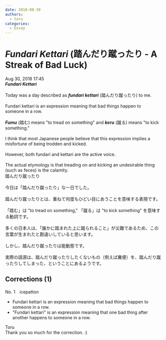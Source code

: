 ```yaml
---
date: 2018-08-30
authors:
  - toru
categories:
  - Essay
---
```


<h1 id="subject_show"><strong><em>Fundari Kettari</strong></em> (踏んだり蹴ったり - A Streak of Bad Luck)</h1>
<div class="date">Aug 30, 2018 17:45</div>
<div id="post"><div id="body_show_ori">
<strong><em>Fundari Kettari</strong></em><br/><br/>Today was a day described as <strong><em>fundari kettari</em></strong> (踏んだり蹴ったり) to me.<br/><br/>Fundari kettari is an expression meaning that bad things happen to someone in a row.<br/><br/><strong><em>Fumu</em></strong> (踏む) means "to tread on something" and <strong><em>keru</em></strong> (蹴る) means "to kick something."<br/><br/>I think that most Japanese people believe that this expression implies a misfortune of being trodden and kicked.<br/><br/>However, both fundari and kettari are the active voice.<br/><br/>The actual etymology is that treading on and kicking an undesirable thing (such as feces) is the calamity.
</div></div>

<!-- more -->

<div id="post_ja"><div id="body_show_mo">
踏んだり蹴ったり<br/><br/>今日は「踏んだり蹴ったり」な一日でした。<br/><br/>踏んだり蹴ったりとは、重ねて何度もひどい目にあうことを意味する表現です。<br/><br/>「踏む」は "to tread on something," 「蹴る」は "to kick something" を意味する動詞です。<br/><br/>多くの日本人は、「誰かに踏まれた上に蹴られること」が災難であるため、この言葉が生まれたと勘違いしていると思います。<br/><br/>しかし、踏んだり蹴ったりは能動態です。<br/><br/>実際の語源は、踏んだり蹴ったりしたくないもの（例えば糞便）を、踏んだり蹴ったりしてしまった、ということにあるようです。
</div></div>

## Corrections (1)
<div id="block"><div class="first_name"> No. 1　<span class="just_name">icepatton</span></div><div id="block2">
<ul class="correction_field">
<li class="incorrect">Fundari kettari is an expression meaning that bad things happen to someone in a row.</li>
<li class="corrected correct">
<span class="f_blue">"</span>Fundari kettari<span class="f_blue">"</span> is an expression meaning that <span class="f_blue">one </span>bad thing <span class="f_blue">after another</span> happen<span class="f_blue">s</span> to someone <span class="sline">in a row</span>.
</li>
</ul>
</div><div class="name"><span class="just_name">Toru</span><br>
Thank you so much for the correction. :)
</div>
</div>
